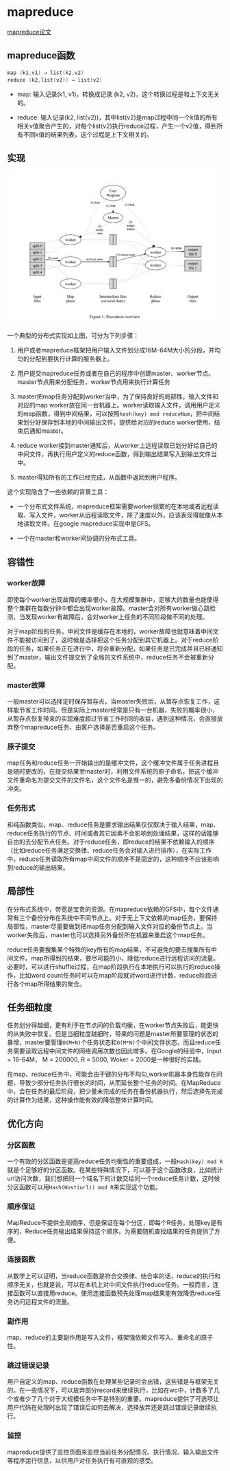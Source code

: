 # mapreduce

[mapreduce论文](https://pdos.csail.mit.edu/6.824/papers/mapreduce.pdf)

## mapreduce函数

```cpp
map (k1,v1) → list(k2,v2)
reduce (k2,list(v2)) → list(v2)
```

* map: 输入记录(k1, v1)，转换成记录 (k2, v2)，这个转换过程是和上下文无关的。

* reduce: 输入记录(k2, list(v2))，其中list(v2)是map过程中同一个k值的所有相关v值聚合产生的，对每个list(v2)执行reduce过程，产生一个v2值，得到所有不同k值的结果列表，这个过程是上下文相关的。

## 实现

![overview](../img/mapreduce-impl.png)

一个典型的分布式实现如上图，可分为下列步骤：

1. 用户或者mapreduce框架把用户输入文件划分成16M-64M大小的分段，并均匀的分配到要执行计算的服务器上。

2. 用户提交mapreduce任务或者在自己的程序中创建master、worker节点。master节点用来分配任务，worker节点用来执行计算任务

3. master把map任务分配到worker当中，为了保持良好的局部性，输入文件和对应的map worker放在同一台机器上。worker读取输入文件，调用用户定义的map函数，得到中间结果，可以按照`hash(key) mod reduceNum`，把中间结果划分好保存到本地的中间输出文件，提供给对应的reduce worker使用，结束后通知master。

4. reduce worker接到master通知后，从worker上远程读取已划分好给自己的中间文件，再执行用户定义的reduce函数，得到输出结果写入到输出文件当中。

5. master得知所有的工作已经完成，从函数中返回到用户程序。

这个实现隐含了一些依赖的背景工具：

* 一个分布式文件系统，mapreduce框架需要worker频繁的在本地或者远程读取、写入文件，worker从远程读取文件，除了速度以外，应该表现得就像从本地读取文件。在google mapreduce实现中是GFS。

* 一个在master和worker间协调的分布式工具。

## 容错性

### worker故障

即使每个worker出现故障的概率很小，在大规模集群中，足够大的数量也能使得整个集群在每数分钟中都会出现worker故障。master会对所有worker做心跳检测，当发现worker有故障后，会对worker上任务的不同阶段做不同的处理。

对于map阶段的任务，中间文件是缓存在本地的，worker故障也就意味着中间文件不能被访问到了，这时候是选择把这个任务分配到其它机器上。对于reduce阶段的任务，如果任务正在进行中，将会重新分配，如果任务是已完成并且已经通知到了master，输出文件提交到了全局的文件系统中，reduce任务不会被重新分配。

### master故障

一般master可以选择定时保存暂存点，当master失败后，从暂存点恢复工作，这样能节省工作时间。但是实际上master经常是只有一台机器，失败的概率很小，从暂存点恢复带来的实现难度超过节省工作时间的收益，遇到这种情况，会直接放弃整个mapreduce任务，由客户选择是否重启这个任务。

### 原子提交

map任务和reduce任务一开始输出的是缓冲文件，这个缓冲文件属于任务进程且是随时更改的，在提交结果至master时，利用文件系统的原子命名，把这个缓冲文件重命名为提交文件的文件名，这个文件名是惟一的，避免多备份情况下出现的冲突。

### 任务形式

和纯函数类似，map、reduce任务是要求输出结果仅仅取决于输入结果，map、reduce任务执行的节点、时间或者其它因素不会影响到处理结果，这样的话能够自由的去分配节点任务。对于reduce任务，即reduce的结果不依赖输入的顺序（比如reduce任务满足交换律、reduce任务会对输入进行排序），在实际工作中，reduce任务读取所有map中间文件的顺序不是固定的，这种顺序不应该影响到reduce的输出结果。

## 局部性

在分布式系统中，带宽是宝贵的资源。在mapreduce依赖的GFS中，每个文件通常有三个备份分布在系统中不同节点上。对于无上下文依赖的map任务，要保持局部性，master尽量要做到把map任务分配到输入文件对应的备份节点上。当worker失败后，master也可以选择另外备份所在机器来重启这个map任务。

reduce任务要搜集某个特殊的key所有的map结果，不可避免的要去搜集所有中间文件。map所得到的结果，要尽可能的小，降低reduce进行远程访问的流量。必要时，可以进行shuffle过程，在map阶段执行在本地执行可以执行的reduce操作，比如word count任务时可以在map阶段就对word进行计数，reduce阶段进行各个map所得结果的聚合。

## 任务细粒度

任务划分得越细，更有利于在节点间的负载均衡，在worker节点失败后，能更快的从失败中恢复。但是当细粒度越细时，带来的问题是master所要管理的状态的暴增，master要管理`O(M+N)`个任务状态和`O(M*N)`个中间文件状态，而且reduce任务需要读取远程中间文件的网络调用次数也因此增多。在Google的经验中，Input = 16-64M， M = 200000, R = 5000, Woker = 2000是一种很好的实践。

在map、reduce任务中，可能会由于键的分布不均匀,worker机器本身性能存在问题，导致少部分任务执行很长的时间，从而延长整个任务的时间。在MapReduce中，会在任务的最后阶段，把少量未完成的任务在备份机器执行，然后选择先完成的计算作为结果，这种操作能有效的降低整体计算时间。

## 优化方向

### 分区函数

一个有效的分区函数是提高reduce任务均衡性的重要组成，一般`Hash(key) mod R`就是个足够好的分区函数。在某些特殊情况下，可以基于这个函数改良，比如统计url访问次数，我们想把同一个域名下的计数交给同一个reduce任务计数，这时候分区函数可以用`Hash(Host(url)) mod R`来实现这个功能。

### 顺序保证

MapReduce不提供全局顺序，但是保证在每个分区，即每个R任务，处理key是有序的，Reduce任务输出结果保持这个顺序。为需要随机查找结果的任务提供了方便。

### 连接函数

从数学上可以证明，当reduce函数是符合交换律、结合率的话，reduce的执行和顺序无关，也就是说，可以在本机上对中间文件执行reduce任务。一般而言，连接函数可以直接用reduce。使用连接函数预先处理map结果能有效降低reduce任务访问远程文件的流量。

### 副作用

map、reduce的主要副作用是写入文件，框架强依赖文件写入、重命名的原子性。

### 跳过错误记录

用户自定义的map、reduce函数在处理某些记录时会出错，这些错是与框架无关的。在一些情况下，可以放弃部分record来继续执行，比如在wc中，计数多了几个或者少了几个对于大规模任务中不是特别的重要。mapreduce提供了可选项让用户代码在处理时出现了错误后如何去解决，选择放弃还是跳过错误记录继续执行。

### 监控

mapreduce提供了监控页面来监控当前任务分配情况、执行情况、输入输出文件等程序运行信息，以供用户对任务执行有可直观的感受。

